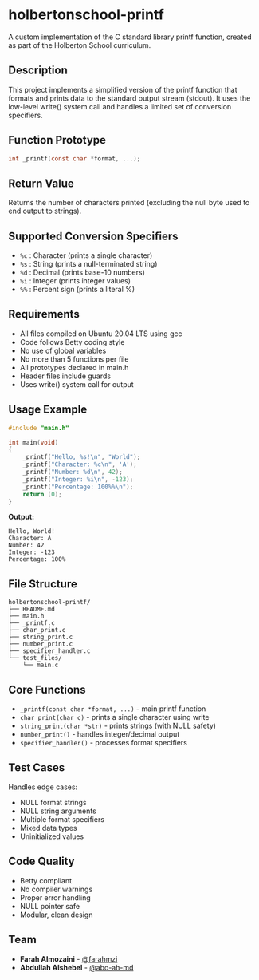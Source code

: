 # holbertonschool-printf

A custom implementation of the C standard library printf function, created as part of the Holberton School curriculum.

## Description

This project implements a simplified version of the printf function that formats and prints data to the standard output stream (stdout). It uses the low-level write() system call and handles a limited set of conversion specifiers.

## Function Prototype

```c
int _printf(const char *format, ...);
```

## Return Value

Returns the number of characters printed (excluding the null byte used to end output to strings).

## Supported Conversion Specifiers

- `%c` : Character (prints a single character)
- `%s` : String (prints a null-terminated string)
- `%d` : Decimal (prints base-10 numbers)
- `%i` : Integer (prints integer values)
- `%%` : Percent sign (prints a literal %)

## Requirements

- All files compiled on Ubuntu 20.04 LTS using gcc
- Code follows Betty coding style
- No use of global variables
- No more than 5 functions per file
- All prototypes declared in main.h
- Header files include guards
- Uses write() system call for output

## Usage Example

```c
#include "main.h"

int main(void)
{
    _printf("Hello, %s!\n", "World");
    _printf("Character: %c\n", 'A');
    _printf("Number: %d\n", 42);
    _printf("Integer: %i\n", -123);
    _printf("Percentage: 100%%\n");
    return (0);
}
```

**Output:**
```
Hello, World!
Character: A
Number: 42
Integer: -123
Percentage: 100%
```

## File Structure

```
holbertonschool-printf/
├── README.md
├── main.h
├── _printf.c
├── char_print.c
├── string_print.c
├── number_print.c
├── specifier_handler.c
└── test_files/
    └── main.c
```

## Core Functions

- `_printf(const char *format, ...)` - main printf function
- `char_print(char c)` - prints a single character using write
- `string_print(char *str)` - prints strings (with NULL safety)
- `number_print()` - handles integer/decimal output
- `specifier_handler()` - processes format specifiers

## Test Cases

Handles edge cases:
- NULL format strings
- NULL string arguments
- Multiple format specifiers
- Mixed data types
- Uninitialized values

## Code Quality

- Betty compliant
- No compiler warnings
- Proper error handling
- NULL pointer safe
- Modular, clean design

## Team

- **Farah Almozaini** - [@farahmzi](https://github.com/farahmzi)
- **Abdullah Alshebel** -  [@abo-ah-md](https://github.com/abo-ah-md)
